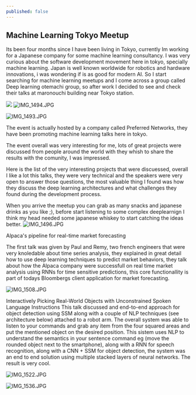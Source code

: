 ```yaml
---
published: false
---
```

## Machine Learning Tokyo Meetup

Its been four months since I have been living in Tokyo, currently Im working for a Japanese company for some machine learning consultancy. I was very curious about the software development movement here in tokyo, specially machine learning. Japan is well known worldwide for robotics and hardware innovations, i was wondering if is as good for modern AI. So I start searching for machine learning meetups and I come across a group called Deep learning otemachi group, so after work I decided to see and check their talks at maronouchi building near Tokyo station.


![]({{site.baseurl}}/_posts/IMG_1494.JPG)
![IMG_1494.JPG]({{site.baseurl}}/_posts/IMG_1494.JPG)

![IMG_1493.JPG]({{site.baseurl}}/_posts/IMG_1493.JPG)


The event is actually hosted by a company called Preferred Networks, they have been promoting machine learning talks here in tokyo.

The event overall was very interesting for me, lots of great projects were discussed from people around the world with they whish to share the results with the comunity, I was impressed.

Here is the list of the very interesting projects that were discuessed, overall I like a lot this talks, they were very technical and the speakers were very open to answer those questions, the most valuable thing I found was how they discuss the deep learning architectures and what challenges they found during the development process.

When you arrive the meetup you can grab as many snacks and japanese drinks as you like ;), before start listening to some complex deeplearnign I think my head needed some japanese whiskey to start catching the ideas better.
![IMG_1496.JPG]({{site.baseurl}}/_posts/IMG_1496.JPG)


Alpaca's pipeline for real-time market forecasting

The first talk was given by Paul and Remy, two french engineers that were very knoledable about time series analysis, they explained in great detail  how to use deep learning techniques to predict market behaviors, they talk about how the Alpaca company were successfull on real time market analysis using RNNs for time sensitive predictions, this core functionallity is part of todays Bloombergs client application for market forecasting.

![IMG_1508.JPG]({{site.baseurl}}/_posts/IMG_1508.JPG)



Interactively Picking Real-World Objects with Unconstrained Spoken Language Instructions
This talk discussed and end-to-end approach for object detection using SSM along with a couple of NLP techniques (see architecture below) attached to a robot arm. The overall system was able to listen to your commands and grab any item from the four squared areas and put the mentioned object on the desired position. This sistem uses NLP to understand the semantics in your sentence command eg (move the rounded object next to the smartphone), along with a RNN for speech recognition, along with a CNN + SSM for object detection, the system was an end to end solution using multiple stacked layers of neural networks. The result is very cool.

![IMG_1522.JPG]({{site.baseurl}}/_posts/IMG_1522.JPG)

![IMG_1536.JPG]({{site.baseurl}}/_posts/IMG_1536.JPG)



